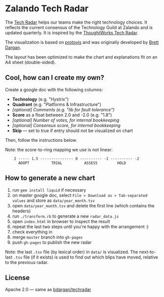 # Zalando Tech Radar

The [Tech Radar](http://zalando.github.io/tech-radar) helps our teams make the right technology choices. It reflects the current consensus of the Technology Guild at Zalando and is updated quarterly. It is inspired by the [ThoughtWorks Tech Radar](http://www.thoughtworks.com/radar/).

The visualization is based on [protovis](http://mbostock.github.io/protovis/) and was originally developed by [Brett Dargan](https://github.com/bdargan/techradar).

The layout has been optimized to make the chart and explanations fit on an A4 sheet (double-sided).

## Cool, how can I create my own?

Create a google doc with the following columns:

* **Technology** (e.g. "Hystrix")
* **Quadrant** (e.g. "Platforms & Infrastructure")
* *[optional] Comments (e.g. "lib for fault tolerance")* 
* **Score** as a float between 2.0 and -2.0 (e.g. "1.8")
* *[optional] Number of votes, for internal bookkeeping*
* *[optional] Consensus score, for internal bookkeeping*
* **Skip** &mdash; set to true if entry should not be visualized on chart

Then, follow the instructions below.

Note: the score-to-ring mapping we use is not linear:

		2 ----- 1.5 --------------- 0 ---------- -1 ---------- -2
	  	  ADOPT          TRIAL          ASSESS         HOLD

## How to generate a new chart

1. run `gem install liquid` if necessary
1. on master google doc, select `File > Download as > Tab-separated values` and store as `data/year_month.tsv`
1. open `data/year_month.tsv` and delete the first line (which contains the headers)
1. run `./transform.rb` to generate a new `radar_data.js`
1. open `index.html` in browser to inspect the result
1. repeat the last two steps until you're happy with the arrangement :)
1. check everything in
1. merge `master` branch into `gh-pages`
1. push `gh-pages` to publish the new radar 

Note: the last `.tsv` file (by lexical order) in `data/` is visualized. The next-to-last `.tsv` file (if it exists) is used to find out which blips have moved, relative to the previous radar.

## License
Apache 2.0 &mdash; same as [bdargan/techradar](https://github.com/bdargan/techradar)





